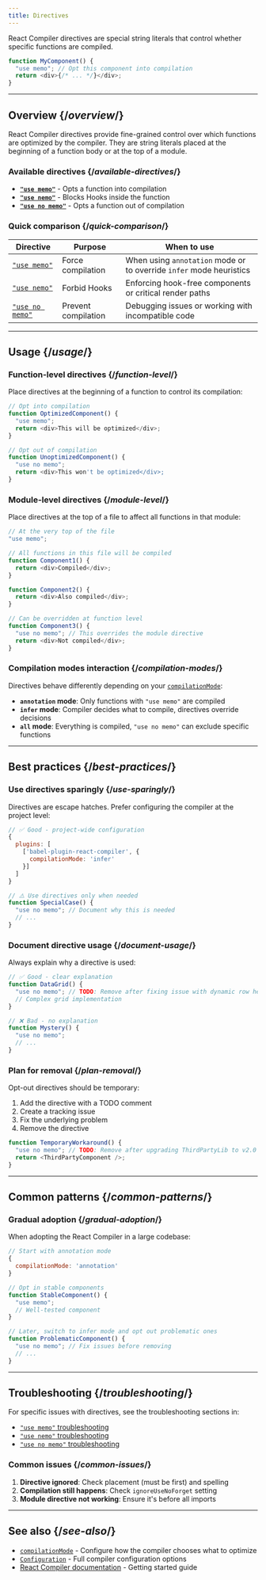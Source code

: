 ```yaml
---
title: Directives
---
```


<Intro>
React Compiler directives are special string literals that control whether specific functions are compiled.
</Intro>

```js
function MyComponent() {
  "use memo"; // Opt this component into compilation
  return <div>{/* ... */}</div>;
}
```

<InlineToc />

---

## Overview {/*overview*/}

React Compiler directives provide fine-grained control over which functions are optimized by the compiler. They are string literals placed at the beginning of a function body or at the top of a module.

### Available directives {/*available-directives*/}

* **[`"use memo"`](/reference/react-compiler/directives/use-memo)** - Opts a function into compilation
* **[`"use nemo"`](/reference/react-compiler/directives/use-nemo)** - Blocks Hooks inside the function
* **[`"use no memo"`](/reference/react-compiler/directives/use-no-memo)** - Opts a function out of compilation

### Quick comparison {/*quick-comparison*/}

| Directive | Purpose | When to use |
|-----------|---------|-------------|
| [`"use memo"`](/reference/react-compiler/directives/use-memo) | Force compilation | When using `annotation` mode or to override `infer` mode heuristics |
| [`"use nemo"`](/reference/react-compiler/directives/use-nemo) | Forbid Hooks | Enforcing hook-free components or critical render paths |
| [`"use no memo"`](/reference/react-compiler/directives/use-no-memo) | Prevent compilation | Debugging issues or working with incompatible code |

---

## Usage {/*usage*/}

### Function-level directives {/*function-level*/}

Place directives at the beginning of a function to control its compilation:

```js
// Opt into compilation
function OptimizedComponent() {
  "use memo";
  return <div>This will be optimized</div>;
}

// Opt out of compilation
function UnoptimizedComponent() {
  "use no memo";
  return <div>This won't be optimized</div>;
}
```

### Module-level directives {/*module-level*/}

Place directives at the top of a file to affect all functions in that module:

```js
// At the very top of the file
"use memo";

// All functions in this file will be compiled
function Component1() {
  return <div>Compiled</div>;
}

function Component2() {
  return <div>Also compiled</div>;
}

// Can be overridden at function level
function Component3() {
  "use no memo"; // This overrides the module directive
  return <div>Not compiled</div>;
}
```

### Compilation modes interaction {/*compilation-modes*/}

Directives behave differently depending on your [`compilationMode`](/reference/react-compiler/compilationMode):

* **`annotation` mode**: Only functions with `"use memo"` are compiled
* **`infer` mode**: Compiler decides what to compile, directives override decisions
* **`all` mode**: Everything is compiled, `"use no memo"` can exclude specific functions

---

## Best practices {/*best-practices*/}

### Use directives sparingly {/*use-sparingly*/}

Directives are escape hatches. Prefer configuring the compiler at the project level:

```js
// ✅ Good - project-wide configuration
{
  plugins: [
    ['babel-plugin-react-compiler', {
      compilationMode: 'infer'
    }]
  ]
}

// ⚠️ Use directives only when needed
function SpecialCase() {
  "use no memo"; // Document why this is needed
  // ...
}
```

### Document directive usage {/*document-usage*/}

Always explain why a directive is used:

```js
// ✅ Good - clear explanation
function DataGrid() {
  "use no memo"; // TODO: Remove after fixing issue with dynamic row heights (JIRA-123)
  // Complex grid implementation
}

// ❌ Bad - no explanation
function Mystery() {
  "use no memo";
  // ...
}
```

### Plan for removal {/*plan-removal*/}

Opt-out directives should be temporary:

1. Add the directive with a TODO comment
2. Create a tracking issue
3. Fix the underlying problem
4. Remove the directive

```js
function TemporaryWorkaround() {
  "use no memo"; // TODO: Remove after upgrading ThirdPartyLib to v2.0
  return <ThirdPartyComponent />;
}
```

---

## Common patterns {/*common-patterns*/}

### Gradual adoption {/*gradual-adoption*/}

When adopting the React Compiler in a large codebase:

```js
// Start with annotation mode
{
  compilationMode: 'annotation'
}

// Opt in stable components
function StableComponent() {
  "use memo";
  // Well-tested component
}

// Later, switch to infer mode and opt out problematic ones
function ProblematicComponent() {
  "use no memo"; // Fix issues before removing
  // ...
}
```


---

## Troubleshooting {/*troubleshooting*/}

For specific issues with directives, see the troubleshooting sections in:

* [`"use memo"` troubleshooting](/reference/react-compiler/directives/use-memo#troubleshooting)
* [`"use nemo"` troubleshooting](/reference/react-compiler/directives/use-nemo#troubleshooting)
* [`"use no memo"` troubleshooting](/reference/react-compiler/directives/use-no-memo#troubleshooting)

### Common issues {/*common-issues*/}

1. **Directive ignored**: Check placement (must be first) and spelling
2. **Compilation still happens**: Check `ignoreUseNoForget` setting
3. **Module directive not working**: Ensure it's before all imports

---

## See also {/*see-also*/}

* [`compilationMode`](/reference/react-compiler/compilationMode) - Configure how the compiler chooses what to optimize
* [`Configuration`](/reference/react-compiler/configuration) - Full compiler configuration options
* [React Compiler documentation](https://react.dev/learn/react-compiler) - Getting started guide
